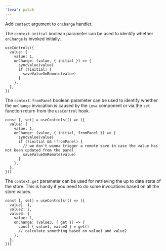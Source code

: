 ```yaml
---
'leva': patch
---
```


Add `context` argument to `onChange` handler.

The `context.initial` boolean parameter can be used to identify whether `onChange` is invoked initially.

```tsx
useControls({
  value: {
    value: 1,
    onChange: (value, { initial }) => {
      syncValue(value)
      if (!initial) {
        saveValueOnRemote(value)
      }
    },
  },
})
```

The `context.fromPanel` boolean parameter can be used to identify whether the `onChange` invocation is caused by the `Leva` component or via the `set` function return from the `useControl` hook.

```tsx
const [, set] = useControls(() => ({
  value: {
    value: 1,
    onChange: (value, { initial, fromPanel }) => {
      syncValue(value)
      if (!initial && !fromPanel) {
        // we don't wanna trigger a remote save in case the value has not been updated from the panel
        saveValueOnRemote(value)
      }
    },
  },
}))
```

The `context.get` parameter can be used for retrieving the up to date state of the store. This is handy if you need to do some invocations based on all the store values.

```tsx
const [, set] = useControls(() => ({
  value1: 1,
  value2: 2,
  value3: {
    value: 1,
    onChange: (value3, { get }) => {
      const { value1, value2 } = get()
      // calculate something based on value1 and value2
    },
  },
}))
```
